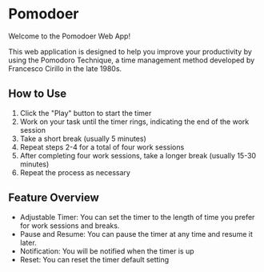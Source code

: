# Pomodoer

Welcome to the Pomodoer Web App!

This web application is designed to help you improve your productivity by using the Pomodoro Technique, a time management method developed by Francesco Cirillo in the late 1980s.

## How to Use

<ol>
    <li>Click the "Play" button to start the timer</li>
    <li>Work on your task until the timer rings, indicating the end of the work session</li>
    <li>Take a short break (usually 5 minutes)</li>
    <li>Repeat steps 2-4 for a total of four work sessions</li>
    <li>After completing four work sessions, take a longer break (usually 15-30 minutes)</li>
    <li>Repeat the process as necessary</li>
</ol>

## Feature Overview

- Adjustable Timer: You can set the timer to the length of time you prefer for work sessions and breaks.
- Pause and Resume: You can pause the timer at any time and resume it later.
- Notification: You will be notified when the timer is up
- Reset: You can reset the timer default setting


